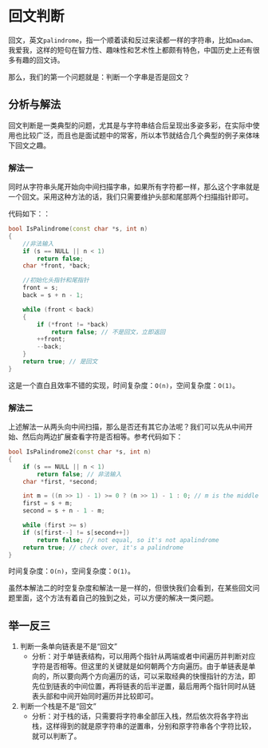 # 回文判断

回文，英文`palindrome`，指一个顺着读和反过来读都一样的字符串，比如`madam`、我爱我，这样的短句在智力性、趣味性和艺术性上都颇有特色，中国历史上还有很多有趣的回文诗。

那么，我们的第一个问题就是：判断一个字串是否是回文？

## 分析与解法

回文判断是一类典型的问题，尤其是与字符串结合后呈现出多姿多彩，在实际中使用也比较广泛，而且也是面试题中的常客，所以本节就结合几个典型的例子来体味下回文之趣。

### 解法一

同时从字符串头尾开始向中间扫描字串，如果所有字符都一样，那么这个字串就是一个回文。采用这种方法的话，我们只需要维护头部和尾部两个扫描指针即可。

代码如下：：

```cpp
bool IsPalindrome(const char *s, int n)
{
    //非法输入
    if (s == NULL || n < 1) 
        return false;   
    char *front, *back;

    //初始化头指针和尾指针
    front = s; 
    back = s + n - 1; 

    while (front < back) 
    {
        if (*front != *back)
            return false; // 不是回文，立即返回  
        ++front;
        --back;
    }
    return true; // 是回文  
}
```

这是一个直白且效率不错的实现，时间复杂度：`O(n)`，空间复杂度：`O(1)`。

### 解法二

上述解法一从两头向中间扫描，那么是否还有其它办法呢？我们可以先从中间开始、然后向两边扩展查看字符是否相等。参考代码如下：

```cpp
bool IsPalindrome2(const char *s, int n)
{
    if (s == NULL || n < 1) 
        return false; // 非法输入  
    char *first, *second;

    int m = ((n >> 1) - 1) >= 0 ? (n >> 1) - 1 : 0; // m is the middle point of s      
    first = s + m; 
    second = s + n - 1 - m;

    while (first >= s)
    if (s[first--] != s[second++]) 
        return false; // not equal, so it's not apalindrome  
    return true; // check over, it's a palindrome  
}
```

时间复杂度：`O(n)`，空间复杂度：`O(1)`。

虽然本解法二的时空复杂度和解法一是一样的，但很快我们会看到，在某些回文问题里面，这个方法有着自己的独到之处，可以方便的解决一类问题。

## 举一反三

1. 判断一条单向链表是不是“回文”
    + 分析：对于单链表结构，可以用两个指针从两端或者中间遍历并判断对应字符是否相等。但这里的关键就是如何朝两个方向遍历。由于单链表是单向的，所以要向两个方向遍历的话，可以采取经典的快慢指针的方法，即先位到链表的中间位置，再将链表的后半逆置，最后用两个指针同时从链表头部和中间开始同时遍历并比较即可。
2. 判断一个栈是不是“回文”
    + 分析：对于栈的话，只需要将字符串全部压入栈，然后依次将各字符出栈，这样得到的就是原字符串的逆置串，分别和原字符串各个字符比较，就可以判断了。